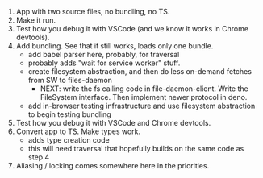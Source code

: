 1. App with two source files, no bundling, no TS.
2. Make it run.
3. Test how you debug it with VSCode (and we know it works in Chrome devtools).
4. Add bundling. See that it still works, loads only one bundle.
   - add babel parser here, probably, for traversal
   - probably adds "wait for service worker" stuff.
   - create filesystem abstraction, and then do less on-demand fetches from SW to files-daemon
     - NEXT: write the fs calling code in file-daemon-client. Write the FileSystem interface. Then implement newer protocol in deno.
   - add in-browser testing infrastructure and use filesystem abstraction to begin testing bundling
5. Test how you debug it with VSCode and Chrome devtools.
6. Convert app to TS. Make types work.
   - adds type creation code
   - this will need traversal that hopefully builds on the same code as step 4
7. Aliasing / locking comes somewhere here in the priorities.
